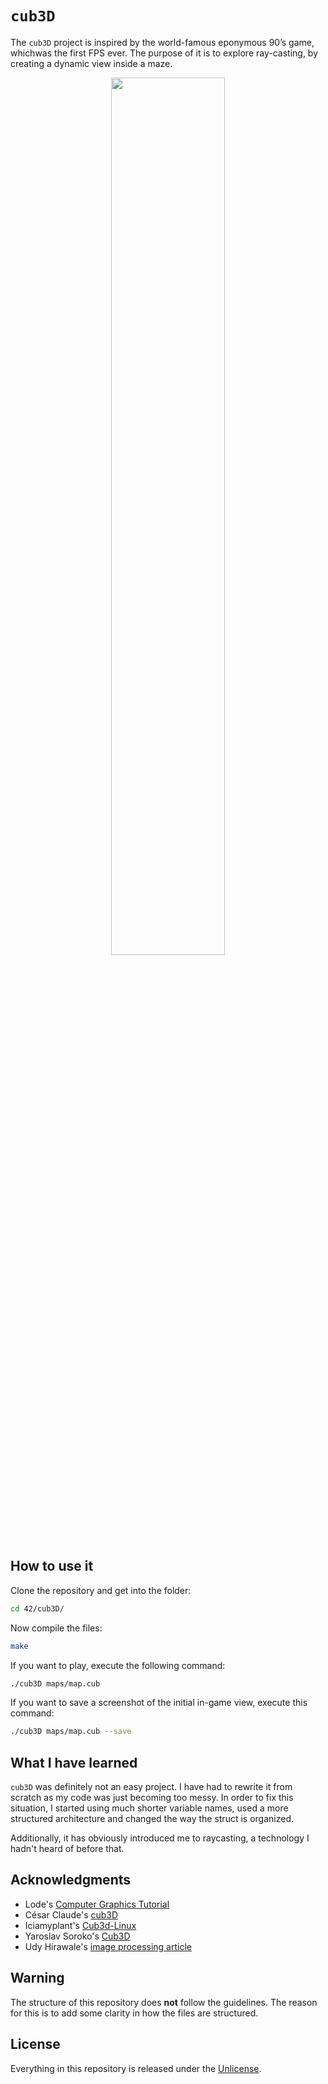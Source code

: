 # ```cub3D```
The ```cub3D``` project is inspired by the world-famous eponymous 90’s game, whichwas the first FPS ever. The purpose of it is to explore ray-casting, by creating a dynamic view inside a maze.

<p align="center">
	<img src="https://media.giphy.com/media/6G9sY8bDUueJKyR0fr/giphy.gif" width="60%" />
</p>

## How to use it

Clone the repository and get into the folder:
```bash
cd 42/cub3D/
```
Now compile the files:
```bash
make
```
If you want to play, execute the following command:
```bash
./cub3D maps/map.cub
```
If you want to save a screenshot of the initial in-game view, execute this command:
```bash
./cub3D maps/map.cub --save
```

## What I have learned
```cub3D``` was definitely not an easy project. I have had to rewrite it from scratch as my code was just becoming too messy. In order to fix this situation, I started using much shorter variable names, used a more structured architecture and changed the way the struct is organized.

Additionally, it has obviously introduced me to raycasting, a technology I hadn't heard of before that. 

## Acknowledgments
- Lode's [Computer Graphics Tutorial](https://lodev.org/cgtutor/raycasting.html)
- César Claude's [cub3D](https://github.com/cclaude42/cub3d)
- Iciamyplant's [Cub3d-Linux](https://github.com/iciamyplant/Cub3d-Linux)
- Yaroslav Soroko's [Cub3D](https://github.com/Ysoroko/Cub3D)
- Udy Hirawale's [image processing article](https://medium.com/sysf/bits-to-bitmaps-a-simple-walkthrough-of-bmp-image-format-765dc6857393)

## Warning
The structure of this repository does **not** follow the guidelines.
The reason for this is to add some clarity in how the files are structured.

## License
Everything in this repository is released under the [Unlicense](https://github.com/maxdesalle/42/blob/main/LICENSE).
